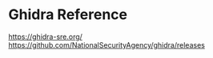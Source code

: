 # Ghidra Reference

https://ghidra-sre.org/ \
https://github.com/NationalSecurityAgency/ghidra/releases
